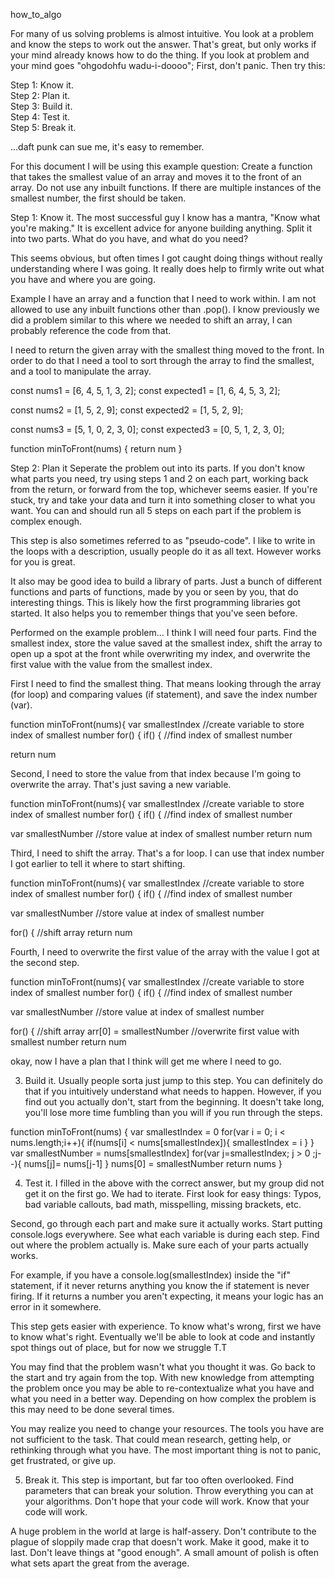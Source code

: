 how_to_algo

For many of us solving problems is almost intuitive. You look at a problem and know the steps to work out the answer. That's great, but only works if your mind already knows how to do the thing. If you look at problem and your mind goes "ohgodohfu wadu-i-doooo"; First, don't panic. Then try this:

Step 1: Know it. <br/>
Step 2: Plan it. <br/>
Step 3: Build it. <br/>
Step 4: Test it. <br/>
Step 5: Break it. <br/>

...daft punk can sue me, it's easy to remember.


For this document I will be using this example question:
Create a function that takes the smallest value of an array and moves it to the front of an array. Do not use any inbuilt functions. If there are multiple instances of the smallest number, the first should be taken.


Step 1: Know it.
The most successful guy I know has a mantra, "Know what you're making." It is excellent advice for anyone building anything. Split it into two parts. What do you have, and what do you need?

This seems obvious, but often times I got caught doing things without really understanding where I was going. It really does help to firmly write out what you have and where you are going.

Example
I have an array and a function that I need to work within. I am not allowed to use any inbuilt functions other than .pop(). I know previously we did a problem similar to this where we needed to shift an array, I can probably reference the code from that.

I need to return the given array with the smallest thing moved to the front. In order to do that I need a tool to sort through the array to find the smallest, and a tool to manipulate the array.


const nums1 = [6, 4, 5, 1, 3, 2];
const expected1 = [1, 6, 4, 5, 3, 2];

const nums2 = [1, 5, 2, 9];
const expected2 = [1, 5, 2, 9];

const nums3 = [5, 1, 0, 2, 3, 0];
const expected3 = [0, 5, 1, 2, 3, 0];

function minToFront(nums) { 
  return num
}


Step 2: Plan it
Seperate the problem out into its parts. If you don't know what parts you need, try using steps 1 and 2 on each part, working back from the return, or forward from the top, whichever seems easier. If you're stuck, try and take your data and turn it into something closer to what you want. You can and should run all 5 steps on each part if the problem is complex enough. 

This step is also sometimes referred to as "pseudo-code". I like to write in the loops with a description, usually people do it as all text. However works for you is great.

It also may be good idea to build a library of parts. Just a bunch of different functions and parts of functions, made by you or seen by you, that do interesting things. This is likely how the first programming libraries got started. It also helps you to remember things that you've seen before.

Performed on the example problem...
I think I will need four parts. Find the smallest index, store the value saved at the smallest index, shift the array to open up a spot at the front while overwriting my index, and overwrite the first value with the value from the smallest index. 

First I need to find the smallest thing. That means looking through the array (for loop) and comparing values (if statement), and save the index number (var).

function minToFront(nums){
  var smallestIndex  //create variable to store index of smallest number
  for() {
    if() {           //find index of smallest number

return num

Second, I need to store the value from that index because I'm going to overwrite the array. That's just saving a new variable.

function minToFront(nums){
  var smallestIndex   //create variable to store index of smallest number
  for() {
    if() {            //find index of smallest number

  var smallestNumber  //store value at index of smallest number
  return num

Third, I need to shift the array. That's a for loop. I can use that index number I got earlier to tell it where to start shifting.

function minToFront(nums){
  var smallestIndex     //create variable to store index of smallest number
  for() {
    if() {              //find index of smallest number

  var smallestNumber    //store value at index of smallest number

  for() {               //shift array
  return num

Fourth, I need to overwrite the first value of the array with the value I got at the second step.

function minToFront(nums){
  var smallestIndex       //create variable to store index of smallest number
  for() {
    if() {                //find index of smallest number

  var smallestNumber      //store value at index of smallest number

  for() {                 //shift array
  arr[0] = smallestNumber //overwrite first value with smallest number
  return num

okay, now I have a plan that I think will get me where I need to go.

3. Build it.
Usually people sorta just jump to this step. You can definitely do that if you intuitively understand what needs to happen. However, if you find out you actually don't, start from the beginning. It doesn't take long, you'll lose more time fumbling than you will if you run through the steps.

function minToFront(nums) {
  var smallestIndex = 0
  for(var i = 0; i < nums.length;i++){
    if(nums[i] < nums[smallestIndex]){
      smallestIndex = i
    }
  }
  var smallestNumber = nums[smallestIndex]
  for(var j=smallestIndex; j > 0 ;j--){
    nums[j]= nums[j-1]
  }
  nums[0] = smallestNumber
  return nums
}

4. Test it.
I filled in the above with the correct answer, but my group did not get it on the first go. We had to iterate. First look for easy things: Typos, bad variable callouts, bad math, misspelling, missing brackets, etc. 

Second, go through each part and make sure it actually works. Start putting console.logs everywhere. See what each variable is during each step. Find out where the problem actually is. Make sure each of your parts actually works.

For example, if you have a console.log(smallestIndex) inside the "if" statement, if it never returns anything you know the if statement is never firing. If it returns a number you aren't expecting, it means your logic has an error in it somewhere.

This step gets easier with experience. To know what's wrong, first we have to know what's right. Eventually we'll be able to look at code and instantly spot things out of place, but for now we struggle T.T

You may find that the problem wasn't what you thought it was. Go back to the start and try again from the top. With new knowledge from attempting the problem once you may be able to re-contextualize what you have and what you need in a better way. Depending on how complex the problem is this may need to be done several times.

You may realize you need to change your resources. The tools you have are not sufficient to the task. That could mean research, getting help, or rethinking through what you have. The most important thing is not to panic, get frustrated, or give up.


5. Break it.
This step is important, but far too often overlooked. Find parameters that can break your solution. Throw everything you can at your algorithms. Don't hope that your code will work. Know that your code will work. 

A huge problem in the world at large is half-assery. Don't contribute to the plague of sloppily made crap that doesn't work. Make it good, make it to last. Don't leave things at "good enough". A small amount of polish is often what sets apart the great from the average.